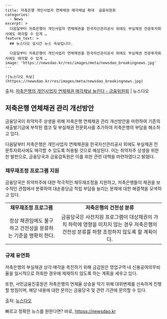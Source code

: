     ---
    title: 저축은행 개인사업자 연체채권 매각채널 확대  금융위원회
    categories:
      - News
    excerpt: >
      다음달부터 저축은행이 개인사업자 연체채권을 한국자산관리공사 외에도 부실채권 전문투자회사에도 매각할 수 있게 …
    feature_text: >
      ## 뉴스다오 실시간 뉴스 속보입니다.
    
      다음달부터 저축은행이 개인사업자 연체채권을 한국자산관리공사 외에도 부실채권 전문투자회사에도 매각할 수 있게 …
    image: 'https://newsdao.kr/res/images/meta/newsdao_breakingnews.jpg'
    ---
    
    ![뉴스다오 속보](httpss://newsdao.kr/res/images/meta/newsdao_breakingnews.jpg)

<p>출처: <a href="httpss://newsdao.kr/3069" rel="dofollow">저축은행의 개인사업자 연체채권 매각채널 늘린다 - 금융위원회</a> | 뉴스다오</p>

<h2 data-ke-size="size26">저축은행 연체채권 관리 개선방안</h2>
금융당국이 취약차주 상생을 위해 저축은행 연체채권 관리 개선방안을 마련하여 기존의 새출발기금에 부착된 캠코 및 부실채권 전문회사를 추가하여 저축은행의 부담을 해소하고 있다.

<p data-ke-size="size16">다음달부터 저축은행은 개인사업자 연체채권을 한국자산관리공사 외에도 부실채권 전문투자회사에도 매각할 수 있도록 허용될 것으로 예상된다. 이는 취약차주 상생을 위한 한 발판으로, 금융당국과 금융감독원은 이를 위한 관련 대책을 마련하였다고 밝혔다.</p>

<h3>채무재조정 프로그램 지원</h3>
금융당국은 취약차주에 대한 적극적인 채무재조정을 지원하고, 저축은행들이 채권을 보수적인 관점에서 분류하여 대손충당금 적립 부담을 늘리는 문제에 대한 해결책을 모색하고 있다.

<table>
	<tr>
		<td style="text-align: center; height: 17px;"><b>채무재조정 프로그램</b></td>
		<td style="text-align: center; height: 17px;"><b>저축은행의 건전성 분류</b></td>
	</tr>
	<tr>
		<td style="text-align: center; height: 17px;">정상 채권임에도 불구하고 건전성을 분류하는 기준을 명확히 한다.</td>
		<td style="text-align: center; height: 17px;">금융당국은 사전지원 프로그램이 대상채권의 가치 하락에 영향을 미치지 않는 경우 저축은행의 건전성 분류를 하향 조정하지 않도록 할 계획이다.</td>
	</tr>
</table>

<h3>규제 유연화</h3>
저축은행의 부실채권 상각·매각을 촉진하기 위해 금감원은 영업구역 내 신용공여의무비율을 일시적으로 하회한 경우에 제재하지 않도록 하는 계획을 세우고 있다.

<p data-ke-size="size16">또한, 서민금융진흥원은 저축은행의 연체율 상승을 막기 위해 대위변제를 신속하게 진행할 방침이며, 해당 내용에 대한 문의는 금융당국 및 관련 기관에 문의할 수 있다.</p>

출처: <a href="httpss://newsdao.kr/3069">뉴스다오</a> 

빠르고 정확한 뉴스를 원한다면? 바로, <a href="httpss://newsdao.kr" rel="dofollow">httpss://newsdao.kr</a>


    